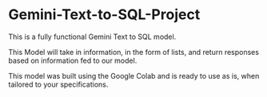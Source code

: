 # Gemini-Text-to-SQL-Project

This is a fully functional Gemini Text to SQL model.

This Model will take in information, in the form of lists, and return responses based on information fed to our model.

This model was built using the Google Colab and is ready to use as is, when tailored to your specifications.
